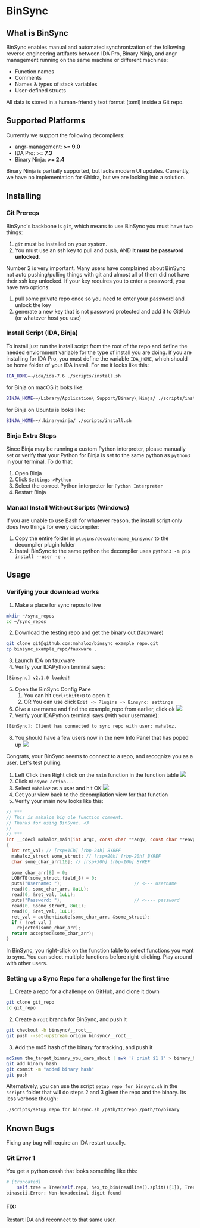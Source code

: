 
# BinSync

## What is BinSync

BinSync enables manual and automated synchronization of the following reverse engineering artifacts between IDA Pro, Binary Ninja, and angr management running on the same machine or different machines:

- Function names
- Comments
- Names & types of stack variables
- User-defined structs

All data is stored in a human-friendly text format (toml) inside a Git repo.

## Supported Platforms
Currently we support the following decompilers:
- angr-management: **>= 9.0**
- IDA Pro: **>= 7.3**
- Binary Ninja: **>= 2.4**

Binary Ninja is partially supported, but lacks modern UI updates. 
Currently, we have no implementation for Ghidra, but we are looking into a solution.

## Installing

### Git Prereqs

BinSync's backbone is `git`, which means to use BinSync you must have two things:
1. `git` must be installed on your system.
2. You must use an ssh key to pull and push, AND **it must be password unlocked**.

Number 2 is very important. Many users have complained about BinSync not auto pushing/pulling
things with git and almost all of them did not have their ssh key unlocked. If your key requires you 
to enter a password, you have two options:

1. pull some private repo once so you need to enter your password and unlock the key
2. generate a new key that is not password protected and add it to GitHub (or whatever host you use)


### Install Script (IDA, Binja)
To install just run the install script from the root of the repo and define the needed enviornment
variable for the type of install you are doing. If you are installing for IDA Pro, you must define the variable
`IDA_HOME`, which should be home folder of your IDA install. For me it looks like this:

```bash
IDA_HOME=~/ida/ida-7.6 ./scripts/install.sh
```

for Binja on macOS it looks like:

```bash
BINJA_HOME=~/Library/Application\ Support/Binary\ Ninja/ ./scripts/install.sh
```

for Binja on Ubuntu is looks like:
```bash
BINJA_HOME=~/.binaryninja/ ./scripts/install.sh
```

### Binja Extra Steps
Since Binja may be running a custom Python interpreter, please manually set or verify that your Python
for Binja is set to the same python as `python3` in your terminal. To do that:
1. Open Binja
2. Click `Settings->Python`
3. Select the correct Python interpreter for `Python Interpreter`
4. Restart Binja

### Manual Install Without Scripts (Windows)
If you are unable to use Bash for whatever reason, the install script only does two things for
every decompiler:
1. Copy the entire folder in `plugins/decoilername_binsync/` to the decompiler plugin folder
2. Install BinSync to the same python the decompiler uses `python3 -m pip install --user -e .`

## Usage  
### Verifying your download works
1. Make a place for sync repos to live
```bash
mkdir ~/sync_repos
cd ~/sync_repos
```
2. Download the testing repo and get the binary out (fauxware)
```bash
git clone git@github.com:mahaloz/binsync_example_repo.git
cp binsync_example_repo/fauxware .
```
3. Launch IDA on fauxware
4. Verify your IDAPython terminal says:
```bash
[Binsync] v2.1.0 loaded!
```
5. Open the BinSync Config Pane 
    1. You can hit `Ctrl+Shift+B` to open it
    2. OR You can use click `Edit -> Plugins -> Binsync: settings`
6. Give a username and find the example_repo from earlier, click ok
   ![](./assets/images/binsync_1.png)
7. Verify your IDAPython terminal says (with your username):
```bash
[BinSync]: Client has connected to sync repo with user: mahaloz.
```

8. You should have a few users now in the new Info Panel that has poped up
   ![](./assets/images/binsync_2.png)

Congrats, your BinSync seems to connect to a repo, and recognize you as a user. 
Let's test pulling.

1. Left Click then Right click on the `main` function in the function table
   ![](./assets/images/binsync_3.png)
2. Click `Binsync action...`
3. Select `mahaloz` as a user and hit OK
   ![](./assets/images/binsync_4.png)
4. Get your view back to the decompilation view for that function 
5. Verify your main now looks like this:
```c
// ***
// This is mahaloz big ole function comment.
// Thanks for using BinSync. <3
// 
// ***
int __cdecl mahaloz_main(int argc, const char **argv, const char **envp)
{
  int ret_val; // [rsp+1Ch] [rbp-24h] BYREF
  mahaloz_struct some_struct; // [rsp+20h] [rbp-20h] BYREF
  char some_char_arr[16]; // [rsp+30h] [rbp-10h] BYREF

  some_char_arr[8] = 0;
  LOBYTE(some_struct.field_8) = 0;
  puts("Username: ");                           // <--- username
  read(0, some_char_arr, 8uLL);
  read(0, &ret_val, 1uLL);
  puts("Password: ");                           // <---- password
  read(0, &some_struct, 8uLL);
  read(0, &ret_val, 1uLL);
  ret_val = authenticate(some_char_arr, &some_struct);
  if ( !ret_val )
    rejected(some_char_arr);
  return accepted(some_char_arr);
}
```

In BinSync, you right-click on the function table to select functions you want to sync.
You can select multiple functions before right-clicking. Play around with other users.

### Setting up a Sync Repo for a challenge for the first time

1. Create a repo for a challenge on GitHub, and clone it down
```bash
git clone git_repo 
cd git_repo
```
2. Create a `root` branch for BinSync, and push it
```bash
git checkout -b binsync/__root__
git push --set-upstream origin binsync/__root__
```
3. Add the md5 hash of the binary for tracking, and push it
```bash
md5sum the_target_binary_you_care_about | awk '{ print $1 }' > binary_hash
git add binary_hash
git commit -m "added binary hash"
git push
```

Alternatively, you can use the script `setup_repo_for_binsync.sh` in the `scripts` folder that will do 
steps 2 and 3 given the repo and the binary. Its less verbose though:

```bash
./scripts/setup_repo_for_binsync.sh /path/to/repo /path/to/binary
```

## Known Bugs
Fixing any bug will require an IDA restart usually.

### Git Error 1
You get a python crash that looks something like this:
```python
# [truncated]
    self.tree = Tree(self.repo, hex_to_bin(readline().split()[1]), Tree.tree_id << 12, '')
binascii.Error: Non-hexadecimal digit found
```

#### FIX:
Restart IDA and reconnect to that same user.
